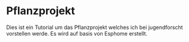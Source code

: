 # Pflanzprojekt
Dies ist ein Tutorial um das Pflanzprojekt welches ich bei jugendforscht vorstellen werde. Es wird auf basis von Esphome erstellt.